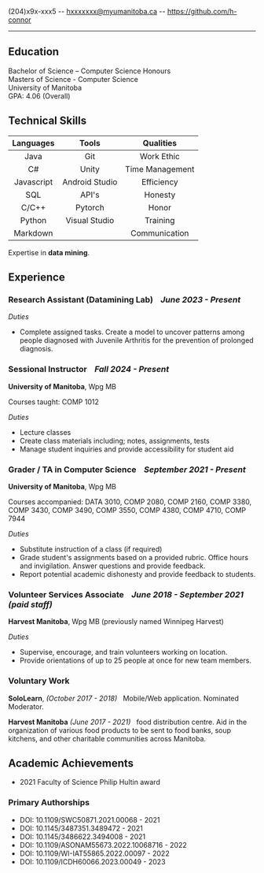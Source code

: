 (204)x9x-xxx5 -- hxxxxxxx@myumanitoba.ca -- https://github.com/h-connor

<hr />

## Education
Bachelor of Science – Computer Science Honours <br />
Masters of Science - Computer Science <br />
University of Manitoba <br />
GPA: 4.06 (Overall) 

## Technical Skills

| Languages        | Tools           | Qualities|
| :-------------: |:-------------:| :----: |
| Java      | Git | Work Ethic |
| C#     | Unity      |   Time Management |
| Javascript | Android Studio     | Efficiency |
| SQL     | API's      |  Honesty |
| C/C++     |   Pytorch   |   Honor
| Python     | Visual Studio      |    Training |
| Markdown     |       |   Communication |

Expertise in **data mining**.

## Experience

### **Research Assistant (Datamining Lab)** &nbsp;&nbsp; *June 2023 - Present*

*Duties*&nbsp;&nbsp;&nbsp;&nbsp;&nbsp;

* Complete assigned tasks. Create a model to uncover patterns among people diagnosed with Juvenile Arthritis for the prevention of prolonged diagnosis.

### **Sessional Instructor** &nbsp;&nbsp; *Fall 2024 - Present*

**University of Manitoba**, Wpg MB

Courses taught: COMP 1012

*Duties* &nbsp;&nbsp;&nbsp;&nbsp;&nbsp;

* Lecture classes
* Create class materials including; notes, assignments, tests
* Manage student inquiries and provide accessibility for student aid

### **Grader / TA in Computer Science** &nbsp;&nbsp; *September 2021 - Present*

**University of Manitoba**, Wpg MB

Courses accompanied: DATA 3010, COMP 2080, COMP 2160, COMP 3380, COMP 3430, COMP 3490, COMP 3550, COMP 4380, COMP 4710, COMP 7944

*Duties* &nbsp;&nbsp;&nbsp;&nbsp;&nbsp;

* Substitute instruction of a class (if required)
* Grade student's assignments based on a provided rubric. Office hours and invigilation. Answer questions and provide feedback.
* Report potential academic dishonesty and provide feedback to students.

### **Volunteer Services Associate** &nbsp;&nbsp; *June 2018 - September 2021 (paid staff)*

**Harvest Manitoba**, Wpg MB (previously named Winnipeg Harvest)

*Duties* &nbsp;&nbsp;&nbsp;&nbsp;&nbsp; 

* Supervise, encourage, and train volunteers working on location.
* Provide orientations of up to 25 people at once for new team members.

### **Voluntary Work** 
**SoloLearn**, *(October 2017 - 2018)* &nbsp; Mobile/Web application. Nominated Moderator.

**Harvest Manitoba** *(June 2017 - 2021)* &nbsp; food distribution centre. Aid in the organization of various food products to be sent to food banks, soup kitchens, and other charitable communities across Manitoba. 

## Academic Achievements

* 2021 Faculty of Science Philip Hultin award

### Primary Authorships ###

* DOI: 10.1109/SWC50871.2021.00068 - 2021
* DOI: 10.1145/3487351.3489472 - 2021
* DOI: 10.1145/3486622.3494008 - 2021
* DOI: 10.1109/ASONAM55673.2022.10068716 - 2022
* DOI: 10.1109/WI-IAT55865.2022.00097 - 2022
* DOI: 10.1109/ICDH60066.2023.00049 - 2023
